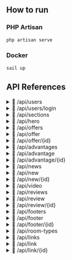 ## How to run
### PHP Artisan
```bash
php artisan serve
```
### Docker
```bash
sail up
```

## API References

<details>
    <summary>🔹 /api/users </summary>
    <br />

| Method   | Summary             | Responses | Reject responses | Content (application/json) |
|----------|---------------------|:---------:|:----------------:|----------------------------|
| `POST`   |                     |           | 405              |                            |
| `GET`    | Get a list of users | 200       | 400, 401, 404    | A list of user objects     |
| `PUT`    |                     |           | 405              |                            |
| `DELETE` |                     |           | 405              |                            |
</details>

<details>
    <summary>🔹 /api/users/login </summary>
    <br />


| Method   | Summary                 | Responses | Reject responses | Content (application/json) |
|----------|-------------------------|:---------:|:----------------:|----------------------------|
| `POST`   | Send connection payload | 201       | 400, 401         | Connection data            |
| `GET`    |                         |           | 405              |                            |
| `PUT`    |                         |           | 405              |                            |
| `DELETE` |                         |           | 405              |                            |
</details>


<details>
    <summary>🔹 /api/sections </summary>
    <br />

| Method   | Summary                | Responses | Reject responses | Content (application/json) |
|----------|------------------------|:---------:|:----------------:|----------------------------|
| `POST`   |                        |           | 405              |                            |
| `GET`    | Get a list of sections | 200       | 400, 401, 404    | A list of section objects  |
| `PUT`    |                        |           | 405              |                            |
| `DELETE` |                        |           | 405              |                            |
</details>

<details>
    <summary>🔹 /api/hero </summary>
    <br />

| Method   | Summary          | Responses | Reject responses | Content (application/json) |
|----------|------------------|:---------:|:----------------:|----------------------------|
| `POST`   |                  |           | 405              |                            |
| `GET`    | Get hero data    | 200       | 400, 401, 404    | Hero object                |
| `PUT`    | Update hero data | 200       | 400, 401, 404    |                            |
| `DELETE` |                  |           | 405              |                            |
</details>

<details>
    <summary>🔹 /api/offers </summary>
    <br />

| Method   | Summary              | Responses | Reject responses | Content (application/json) |
|----------|----------------------|:---------:|:----------------:|----------------------------|
| `POST`   |                      |           | 405              |                            |
| `GET`    | Get a list of offers | 200       | 400, 401, 404    | A list of offer objects    |
| `PUT`    |                      |           | 405              |                            |
| `DELETE` |                      |           | 405              |                            |
</details>

<details>
    <summary>🔹 /api/offer </summary>
    <br />

| Method   | Summary            | Responses | Reject responses | Content (application/json) |
|----------|--------------------|:---------:|:----------------:|----------------------------|
| `POST`   | Create a new offer | 201       | 400, 401         | A offer object             |
| `GET`    |                    |           | 405              |                            |
| `PUT`    |                    |           | 405              |                            |
| `DELETE` |                    |           | 405              |                            |
</details>

<details>
    <summary>🔹 /api/offer/{id} </summary>
    <br />

| Method   | Summary                  | Responses | Reject responses | Content (application/json) |
|----------|--------------------------|:---------:|:----------------:|----------------------------|
| `POST`   |                          |           | 405              |                            |
| `GET`    | Get a offer by its id    | 200       | 400, 401, 404    | a offer object             |
| `PUT`    | Modify a offer by its id | 200       | 400, 401, 404    | a offer object             |
| `DELETE` | Delete a offer by its id | 204       | 400, 401, 404    |                            |
</details>

<details>
    <summary>🔹 /api/advantages </summary>
    <br />

| Method   | Summary                  | Responses | Reject responses | Content (application/json)  |
|----------|--------------------------|:---------:|:----------------:|-----------------------------|
| `POST`   |                          |           | 405              |                             |
| `GET`    | Get a list of advantages | 200       | 400, 401, 404    | a list of advantage objects |
| `PUT`    |                          |           | 405              |                             |
| `DELETE` |                          |           | 405              |                             |
</details>

<details>
    <summary>🔹 /api/advantage </summary>
    <br />

| Method   | Summary                | Responses | Reject responses | Content (application/json) |
|----------|------------------------|:---------:|:----------------:|----------------------------|
| `POST`   | Create a new advantage | 201       | 400, 401         | a advantage object         |
| `GET`    |                        |           | 405              |                            |
| `PUT`    |                        |           | 405              |                            |
| `DELETE` |                        |           | 405              |                            |
</details>

<details>
    <summary>🔹 /api/advantage/{id} </summary>
    <br />

| Method   | Summary                      | Responses | Reject responses | Content (application/json) |
|----------|------------------------------|:---------:|:----------------:|----------------------------|
| `POST`   |                              |           | 405              |                            |
| `GET`    | Get a advantage by its id    | 200       | 400, 401, 404    | a advantage object         |
| `PUT`    | Modify a advantage by its id | 200       | 400, 401, 404    | a advantage object         |
| `DELETE` | Delete a advantage by its id | 204       | 400, 401, 404    |                            |
</details>

<details>
    <summary>🔹 /api/news </summary>
    <br />

| Method   | Summary            | Responses | Reject responses | Content (application/json) |
|----------|--------------------|:---------:|:----------------:|----------------------------|
| `POST`   |                    |           | 405              |                            |
| `GET`    | Get a list of news | 200       | 400, 401, 404    | a list of new objects      |
| `PUT`    |                    |           | 405              |                            |
| `DELETE` |                    |           | 405              |                            |
</details>

<details>
    <summary>🔹 /api/new </summary>
    <br />

| Method   | Summary          | Responses | Reject responses | Content (application/json) |
|----------|------------------|:---------:|:----------------:|----------------------------|
| `POST`   | Create a new new | 201       | 400, 401         | a new object               |
| `GET`    |                  |           | 405              |                            |
| `PUT`    |                  |           | 405              |                            |
| `DELETE` |                  |           | 405              |                            |
</details>

<details>
    <summary>🔹 /api/new/{id} </summary>
    <br />

| Method   | Summary                | Responses | Reject responses | Content (application/json) |
|----------|------------------------|:---------:|:----------------:|----------------------------|
| `POST`   |                        |           | 405              |                            |
| `GET`    | Get a new by its id    | 200       | 400, 401, 404    | a new object               |
| `PUT`    | Modify a new by its id | 200       | 400, 401, 404    | a new object               |
| `DELETE` | Delete a new by its id | 204       | 400, 401, 404    |                            |
</details>

<details>
    <summary>🔹 /api/video </summary>
    <br />

| Method   | Summary           | Responses | Reject responses | Content (application/json) |
|----------|-------------------|:---------:|:----------------:|----------------------------|
| `POST`   |                   |           | 405              |                            |
| `GET`    | Get video data    | 200       | 400, 401, 404    | video object               |
| `PUT`    | Update video data | 200       | 400, 401, 404    |                            |
| `DELETE` |                   |           | 405              |                            |
</details>

<details>
    <summary>🔹 /api/reviews </summary>
    <br />

| Method   | Summary               | Responses | Reject responses | Content (application/json) |
|----------|-----------------------|:---------:|:----------------:|----------------------------|
| `POST`   |                       |           | 405              |                            |
| `GET`    | Get a list of reviews | 200       | 400, 401, 404    | a list of review objects   |
| `PUT`    |                       |           | 405              |                            |
| `DELETE` |                       |           | 405              |                            |
</details>

<details>
    <summary>🔹 /api/review </summary>
    <br />

| Method   | Summary             | Responses | Reject responses | Content (application/json) |
|----------|---------------------|:---------:|:----------------:|----------------------------|
| `POST`   | Create a new review | 201       | 400, 401         | a review object            |
| `GET`    |                     |           | 405              |                            |
| `PUT`    |                     |           | 405              |                            |
| `DELETE` |                     |           | 405              |                            |
</details>

<details>
    <summary>🔹 /api/review/{id} </summary>
    <br />

| Method   | Summary                   | Responses | Reject responses | Content (application/json) |
|----------|---------------------------|:---------:|:----------------:|----------------------------|
| `POST`   |                           |           | 405              |                            |
| `GET`    | Get a review by its id    | 200       | 400, 401, 404    | a review object            |
| `PUT`    | Modify a review by its id | 200       | 400, 401, 404    | a review object            |
| `DELETE` | Delete a review by its id | 204       | 400, 401, 404    |                            |
</details>

<details>
    <summary>🔹 /api/footers </summary>
    <br />

| Method   | Summary               | Responses | Reject responses | Content (application/json) |
|----------|-----------------------|:---------:|:----------------:|----------------------------|
| `POST`   |                       |           | 405              |                            |
| `GET`    | Get a list of footers | 200       | 400, 401, 404    | a list of footer objects   |
| `PUT`    |                       |           | 405              |                            |
| `DELETE` |                       |           | 405              |                            |
</details>

<details>
    <summary>🔹 /api/footer </summary>
    <br />

| Method   | Summary                | Responses | Reject responses | Content (application/json) |
|----------|------------------------|:---------:|:----------------:|----------------------------|
| `POST`   | Create a footer column | 201       | 400, 401         | a footer column object     |
| `GET`    |                        |           | 405              |                            |
| `PUT`    |                        |           | 405              |                            |
| `DELETE` |                        |           | 405              |                            |
</details>

<details>
    <summary>🔹 /api/footer/{id} </summary>
    <br />

| Method   | Summary                   | Responses | Reject responses | Content (application/json) |
|----------|---------------------------|:---------:|:----------------:|----------------------------|
| `POST`   |                           |           | 405              |                            |
| `GET`    | Get a footer by its id    | 200       | 400, 401, 404    | a footer object            |
| `PUT`    | Modify a footer by its id | 200       | 400, 401, 404    | a footer object            |
| `DELETE` | Delete a footer by its id | 204       | 400, 401, 404    |                            |
</details>

<details>
    <summary>🔹 /api/room-types </summary>
    <br />

| Method   | Summary                  | Responses | Reject responses | Content (application/json)  |
|----------|--------------------------|:---------:|:----------------:|-----------------------------|
| `POST`   |                          |           | 405              |                             |
| `GET`    | Get a list of room-types | 200       | 400, 401, 404    | a list of room-type objects |
| `PUT`    |                          |           | 405              |                             |
| `DELETE` |                          |           | 405              |                             |
</details>

<details>
    <summary>🔹 /api/links </summary>
    <br />

| Method   | Summary             | Responses | Reject responses | Content (application/json) |
|----------|---------------------|:---------:|:----------------:|----------------------------|
| `POST`   |                     |           | 405              |                            |
| `GET`    | Get a list of links | 200       | 400, 401, 404    | a list of link objects     |
| `PUT`    |                     |           | 405              |                            |
| `DELETE` |                     |           | 405              |                            |
</details>

<details>
    <summary>🔹 /api/link </summary>
    <br />

| Method   | Summary           | Responses | Reject responses | Content (application/json) |
|----------|-------------------|:---------:|:----------------:|----------------------------|
| `POST`   | Create a new link | 201       | 400, 401         | a link object              |
| `GET`    |                   |           | 405              |                            |
| `PUT`    |                   |           | 405              |                            |
| `DELETE` |                   |           | 405              |                            |
</details>

<details>
    <summary>🔹 /api/link/{id} </summary>
    <br />

| Method   | Summary                 | Responses | Reject responses | Content (application/json) |
|----------|-------------------------|:---------:|:----------------:|----------------------------|
| `POST`   |                         |           | 405              |                            |
| `GET`    | Get a link by its id    | 200       | 400, 401, 404    | a link object              |
| `PUT`    | Modify a link by its id | 200       | 400, 401, 404    | a link object              |
| `DELETE` | Delete a link by its id | 204       | 400, 401, 404    |                            |
</details>

